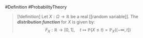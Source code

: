 #Definition #ProbabilityTheory 

> [!definition]
> Let $X:\Omega\to \mathbb{R}$ be a real [[random variable]]. The ***distribution function*** for $X$ is given by: $$F_{X}:\mathbb{R}\to[0,1],\quad t\mapsto \mathbb{P}(X\leq t)=\mathbb{P}_{X}((-\infty,t])$$
